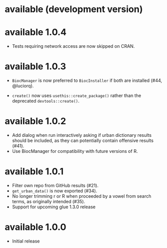 # available (development version)

# available 1.0.4

* Tests requiring network access are now skipped on CRAN.

# available 1.0.3

* `BiocManager` is now preferred to `BiocInstaller` if both are installed (#44, @luciorq).

* `create()` now uses `usethis::create_package()` rather than the deprecated `devtools::create()`.

# available 1.0.2

* Add dialog when run interactively asking if urban dictionary results should
  be included, as they can potentially contain offensive results (#41).
* Use BiocManager for compatibility with future versions of R.

# available 1.0.1

* Filter own repo from GitHub results (#21).
* `get_urban_data()` is now exported (#34).
* No longer trimming r or R when proceeded by a vowel from search terms, as originally intended (#35).
* Support for upcoming glue 1.3.0 release

# available 1.0.0

* Initial release
